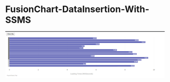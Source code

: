 # FusionChart-DataInsertion-With-SSMS

![github-small](https://github.com/SohamRoyNoel/FusionChart-DataInsertion-With-SSMS/blob/master/Fusion.PNG?raw=true)

